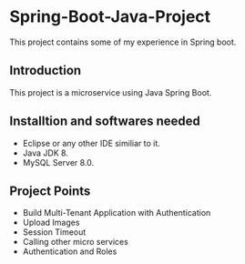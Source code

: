 # Spring-Boot-Java-Project
This project contains some of my experience in Spring boot.


## Introduction
This project is a microservice using Java Spring Boot.

## Installtion and softwares needed
- Eclipse or any other IDE similiar to it.
- Java JDK 8.
- MySQL Server 8.0.


## Project Points 
- Build Multi-Tenant Application with Authentication
- Upload Images
- Session Timeout
- Calling other micro services
- Authentication and Roles
